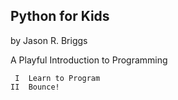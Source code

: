 


## Python for Kids
by Jason R. Briggs

A Playful Introduction to Programming

```
 I  Learn to Program
II  Bounce!

```
